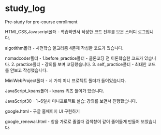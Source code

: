 # study_log
Pre-study for pre-course enrollment

HTML,CSS,Javascript폴더 - 
  학습하면서 작성한 코드 전부를 모은 스터디 로그입니다.

algotithm폴더 - 
  사전학습 알고리즘 4문제 작성한 코드가 있습니다.

nomadcoder폴더 - 
  1.before_practice폴더 - 클론코딩 전 이론학습한 코드가 있습니다. 
  2. practice폴더 - 강의를 보며 코딩했습니다. 
  3. self_practice폴더 - 최대한 코드를 안보고 작성했습니다.

MiniWebProject폴더 - 
  네 가지 미니 프로젝트 폴더가 들어있습니다.

JavaScript_koans폴더 - 
  koans 퀴즈 풀이가 있습니다.
 
JavaScript30 - 
  1~6일차 미니프로젝트 실습: 강의를 보면서 진행했습니다. 
  
google.html - 
  구글 홈페이지 UI 구현하기
  
google_renewal.html -
  창을 가로로 줄일때 검색창이 같이 줄어들게 만들어 보았습니다.
  
